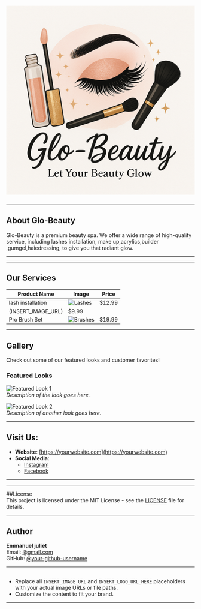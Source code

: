 # ![Your Logo Here](logo.jpg)  

---

## About Glo-Beauty  
Glo-Beauty is a premium beauty
spa. We offer a wide range of high-quality service, including lashes installation, make up,acrylics,builder ,gumgel,haiedressing, to give you that radiant glow.

---



---

## Our Services
| Product Name  | Image                       | Price   |  
|---------------|-----------------------------|---------|  
| lash installation | ![Lashes](INSERT_IMAGE_URL) | $12.99  |  
(INSERT_IMAGE_URL)  | $9.99   |  
| Pro Brush Set | ![Brushes](INSERT_IMAGE_URL)| $19.99  |  

---

## Gallery  
Check out some of our featured looks and customer favorites!

### Featured Looks  
![Featured Look 1](INSERT_IMAGE_URL)  
*Description of the look goes here.*

![Featured Look 2](INSERT_IMAGE_URL)  
*Description of another look goes here.*  

---

## Visit Us: 
- **Website**: [https://yourwebsite.com](https://yourwebsite.com)  
- **Social Media**:  
  - [Instagram](https://instagram.com/yourprofile)  
  - [Facebook](https://facebook.com/yourprofile)  

---


---

##License  
This project is licensed under the MIT License - see the [LICENSE](LICENSE) file for details.

---

##  Author  
**Emmanuel juliet**  
Email: [@gmail.com](mailto:julietthenja-@gmail.com)  
GitHub: [@your-github-username](https://github.com/your-github-username)  

---

## 
- Replace all `INSERT_IMAGE_URL` and `INSERT_LOGO_URL_HERE` placeholders with your actual image URLs or file paths.  
- Customize the content to fit your brand.

---
